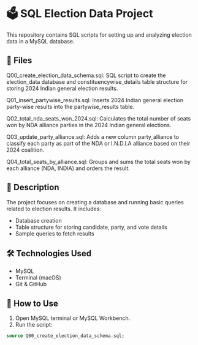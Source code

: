 # 🗳️ SQL Election Data Project

This repository contains SQL scripts for setting up and analyzing election data in a MySQL database.

## 📂 Files
Q00_create_election_data_schema.sql:
SQL script to create the election_data database and constituencywise_details table structure for storing 2024 Indian general election results.

Q01_insert_partywise_results.sql:
Inserts 2024 Indian general election party-wise results into the partywise_results table.

Q02_total_nda_seats_won_2024.sql:
Calculates the total number of seats won by NDA alliance parties in the 2024 Indian general elections.

Q03_update_party_alliance.sql:
Adds a new column party_alliance to classify each party as part of the NDA or I.N.D.I.A alliance based on their 2024 coalition.

Q04_total_seats_by_alliance.sql:
Groups and sums the total seats won by each alliance (NDA, INDIA) and orders the result.

## 📌 Description

The project focuses on creating a database and running basic queries related to election results. It includes:
- Database creation
- Table structure for storing candidate, party, and vote details
- Sample queries to fetch results

## 🛠️ Technologies Used

- MySQL
- Terminal (macOS)
- Git & GitHub

## 🚀 How to Use

1. Open MySQL terminal or MySQL Workbench.
2. Run the script:

```sql
source Q00_create_election_data_schema.sql;

